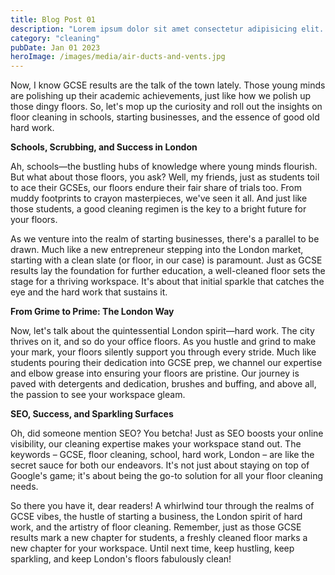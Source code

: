 ```yaml
---
title: Blog Post 01
description: "Lorem ipsum dolor sit amet consectetur adipisicing elit. Inventore similique nisi culpa, voluptatum possimus veritatis corrupti."
category: "cleaning"
pubDate: Jan 01 2023
heroImage: /images/media/air-ducts-and-vents.jpg
---
```

Now, I know GCSE results are the talk of the town lately. Those young minds are polishing up their academic achievements, just like how we polish up those dingy floors. So, let's mop up the curiosity and roll out the insights on floor cleaning in schools, starting businesses, and the essence of good old hard work.

**Schools, Scrubbing, and Success in London**

Ah, schools—the bustling hubs of knowledge where young minds flourish. But what about those floors, you ask? Well, my friends, just as students toil to ace their GCSEs, our floors endure their fair share of trials too. From muddy footprints to crayon masterpieces, we've seen it all. And just like those students, a good cleaning regimen is the key to a bright future for your floors.

As we venture into the realm of starting businesses, there's a parallel to be drawn. Much like a new entrepreneur stepping into the London market, starting with a clean slate (or floor, in our case) is paramount. Just as GCSE results lay the foundation for further education, a well-cleaned floor sets the stage for a thriving workspace. It's about that initial sparkle that catches the eye and the hard work that sustains it.

**From Grime to Prime: The London Way**

Now, let's talk about the quintessential London spirit—hard work. The city thrives on it, and so do your office floors. As you hustle and grind to make your mark, your floors silently support you through every stride. Much like students pouring their dedication into GCSE prep, we channel our expertise and elbow grease into ensuring your floors are pristine. Our journey is paved with detergents and dedication, brushes and buffing, and above all, the passion to see your workspace gleam.

**SEO, Success, and Sparkling Surfaces**

Oh, did someone mention SEO? You betcha! Just as SEO boosts your online visibility, our cleaning expertise makes your workspace stand out. The keywords – GCSE, floor cleaning, school, hard work, London – are like the secret sauce for both our endeavors. It's not just about staying on top of Google's game; it's about being the go-to solution for all your floor cleaning needs.

So there you have it, dear readers! A whirlwind tour through the realms of GCSE vibes, the hustle of starting a business, the London spirit of hard work, and the artistry of floor cleaning. Remember, just as those GCSE results mark a new chapter for students, a freshly cleaned floor marks a new chapter for your workspace. Until next time, keep hustling, keep sparkling, and keep London's floors fabulously clean!
